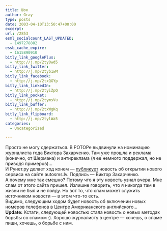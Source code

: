 ```yaml
---
title: Шок
author: Gray
type: posts
date: 2003-04-10T13:50:47+00:00
excerpt:
url: /2853
esml_socialcount_LAST_UPDATED:
  - 1497278882
essb_cache_expire:
  - 1615890910
bitly_link_googlePlus:
  - http://j.mp/2ty0wd5
bitly_link_twitter:
  - http://j.mp/2tyb1wM
bitly_link_facebook:
  - http://j.mp/2txQGYp
bitly_link_linkedIn:
  - http://j.mp/2tyiZpQ
bitly_link_pocket:
  - http://j.mp/2tymsVu
bitly_link_buffer:
  - http://j.mp/2txWgKq
bitly_link_flipboard:
  - http://j.mp/2tylWa5
categories:
  - Uncategorized

---
```








Просто не могу сдержаться. В РОТОРе выдвинули на номинацию журналиста года Виктора Захарченко. Там уже прошла и реклама (конечно, от Шермана) и антиреклама (я ее немного поддержал, но не приводя примеров)&#8230;  
И Рунет.ру делает ход конем &#8212; <a href="http://www.runet.ru/news/2808.html" target="_blank">публикует</a> новость об открытии нового сервиса на сайте autosms.lv. Подпись &#8212; Виктор Захарченко.  
А почему мне так смешно? Потому что я эту новость узнал вчера. Мне спам от этого сайта пришел. Излишне говорить, что я никогда там в жизни не был и не пойду. Но вот то, что спам может служить источником новости &#8212; в этом что-то есть.  
Видимо, следующим ходом будет новость об включении новых номеров телефонов в Центре Американского английского&#8230;  
**Update:** Кстати, следующей новостью стала новость о новых методах борьбы со спамом :). Хорошо журналисту в центре &#8212; хочешь, о спаме пиши, хочешь, о борьбе с ним.